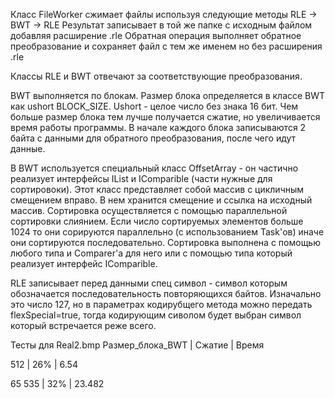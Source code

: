   Класс FileWorker сжимает файлы используя следующие методы RLE -> BWT -> RLE 
  Результат записывает в той же папке с исходным файлом добавляя расширение .rle
  Обратная операция выполняет обратное преобразование и сохраняет файл с тем же именем но без расширения .rle

  Классы RLE и BWT отвечают за соответствующие преобразования.

  BWT выполняется по блокам. Размер блока определяется в классе BWT как ushort BLOCK_SIZE.
  Ushort - целое число без знака 16 бит. Чем больше размер блока тем лучше получается сжатие, но увеличивается время работы программы. 
  В начале каждого блока записываются 2 байта с данными для обратного преобразования, после чего идут данные. 

  В BWT используется специальный класс OffsetArray - он частично реализует интерфейсы IList и IComparible (части нужные для сортировоки). Этот класс представляет собой массив с цикличным смещением вправо. В нем хранится смещение и ссылка на исходный массив. 
  Сортировка осуществляется с помощью параллельной сортировки слиянием. Если число сортируемых элементов больше 1024 то они сорируются параллельно (с использованием Task'ов) иначе они сортируются последовательно. 
  Сортировка выполнена с помощью любого типа и Comparer'a для него или с помощью типа который реализует интерфейс IComparible.

  RLE записывает перед данными спец символ - символ которым обозначается последовательность повторяющихся байтов. Изначально это число 127, но в параметрах кодирубщего метода можно передать flexSpecial=true, тогда кодирующим сиволом будет выбран символ который встречается реже всего. 

Тесты для Real2.bmp
Размер_блока_BWT | Сжатие | Время

512              | 26%    |  6.54

65 535‬           | 32%    | 23.482
